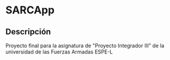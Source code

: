 # SARCApp
## Descripción
Proyecto final para la asignatura de "Proyecto Integrador III" de la universidad de las Fuerzas Armadas ESPE-L